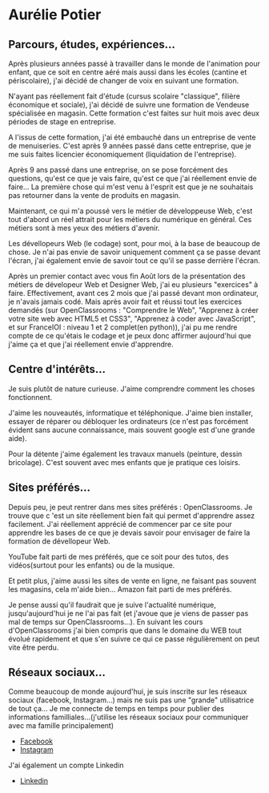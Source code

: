 <doctype html>
<html>
  <head>
  <meta charset="utf-8"/>
  <title> Présentation </title>
  </head>
  
<body>
<h1> Aurélie Potier </h1>

<h2> Parcours, études, expériences... </h2>
  <p>Après plusieurs années passé à travailler dans le monde de l'animation pour enfant, que ce soit en centre aéré mais aussi dans les écoles (cantine et périscolaire), j'ai décidé de changer de voix en suivant une formation. </p>
  <p>N'ayant pas réellement fait d'étude (cursus scolaire "classique", filière économique et sociale), j'ai décidé de suivre une formation de Vendeuse spécialisée en magasin. Cette formation c'est faites sur huit mois avec deux périodes de stage en entreprise.</p>
  <p>A l'issus de cette formation, j'ai été embauché dans un entreprise de vente de menuiseries. C'est après 9 années passé dans cette entreprise, que je me suis faites licencier économiquement (liquidation de l'entreprise).</p>
  <p>Après 9 ans passé dans une entreprise, on se pose forcément des questions, qu'est ce que je vais faire, qu'est ce que j'ai réellement envie de faire... La première chose qui m'est venu à l'esprit est que je ne souhaitais pas retourner dans la vente de produits en magasin.</p>
  <p>Maintenant, ce qui m'a poussé vers le métier de développeuse Web, c'est tout d'abord un réel attrait pour les métiers du numérique en général. Ces métiers sont à mes yeux des métiers d'avenir.</p>
  <p>Les dévellopeurs Web (le codage) sont, pour moi, à la base de beaucoup de chose. Je n'ai pas envie de savoir uniquement comment ça se passe devant l'écran, j'ai également envie de savoir tout ce qu'il se passe derrière l'écran.</p>
  <p>Après un premier contact avec vous fin Août lors de la présentation des métiers de dévelopeur Web et Designer Web, j'ai eu plusieurs "exercices" à faire. Effectivement, avant ces 2 mois que j'ai passé devant mon ordinateur, je n'avais jamais codé. Mais après avoir fait et réussi tout les exercices demandés (sur OpenClassrooms : "Comprendre le Web", "Apprenez à créer votre site web avec HTML5 et CSS3", "Apprenez à coder avec JavaScript", et sur FranceIOI : niveau 1 et 2 complet(en python)), j'ai pu me rendre compte de ce qu'étais le codage et je peux donc affirmer aujourd'hui que j'aime ça et que j'ai réellement envie d'apprendre. </p>
  
<h2> Centre d'intérêts... </h2>
  <p>Je suis plutôt de nature curieuse. J'aime comprendre comment les choses fonctionnent.</p>
  <p>J'aime les nouveautés, informatique et téléphonique. J'aime bien installer, essayer de réparer ou débloquer les ordinateurs (ce n'est pas forcément évident sans aucune connaissance, mais souvent google est d'une grande aide).</p>
  <p>Pour la détente j'aime également les travaux manuels (peinture, dessin bricolage). C'est souvent avec mes enfants que je pratique ces loisirs.</p>
  
<h2> Sites préférés... </h2>
  <p>Depuis peu, je peut rentrer dans mes sites préférés : OpenClassrooms. Je trouve que c 'est un site réellement bien fait qui permet d'apprendre assez facilement. J'ai réellement apprécié de commencer par ce site pour apprendre les bases de ce que je devais savoir pour envisager de faire la formation de dévellopeur Web.</p>
  <p>YouTube fait parti de mes préférés, que ce soit pour des tutos, des vidéos(surtout pour les enfants) ou de la musique.</p>
  <p>Et petit plus, j'aime aussi les sites de vente en ligne, ne faisant pas souvent les magasins, cela m'aide bien... Amazon fait parti de mes préférés.</p>
  <p>Je pense aussi qu'il faudrait que je suive l'actualité numérique, jusqu'aujourd'hui je ne l'ai pas fait (et j'avoue que je viens de passer pas mal de temps sur OpenClassrooms...). En suivant les cours d'OpenClassrooms j'ai bien compris que dans le domaine du WEB tout évolué rapidement et que s'en suivre ce qui ce passe régulièrement on peut vite être perdu.</p>
  
<h2> Réseaux sociaux... </h2>
  <p> Comme beaucoup de monde aujourd'hui, je suis inscrite sur les réseaux sociaux (facebook, Instagram...) mais ne suis pas une "grande" utilisatrice de tout ça... Je me connecte de temps en temps pour publier des informations familliales...(j'utilise les réseaux sociaux pour communiquer avec ma famille principalement)</p>
  <ul>
  <li><a href="https://www.facebook.com/aurelie.potier.71"> Facebook </a></li>
  <li><a href="https://www.instagram.com/clililuxe/"> Instagram </a></li>
  </ul>
  <p> J'ai également un compte Linkedin </p>
  <ul>
  <li><a href="https://www.linkedin.com/in/aurelie-potier-4458b716b/"> Linkedin </a></li>
  </ul>
  
</body> 
</html>
